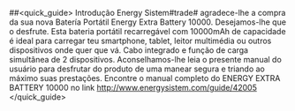 ##<quick_guide> Introdução
Energy Sistem#trade# agradece-lhe a compra da sua nova Batería Portátil Energy Extra Battery 10000.
Desejamos-lhe que o desfrute. Esta bateria portátil recarregável com 10000mAh de capacidade é ideal
para carregar teu smartphone, tablet, leitor multimédia ou outros dispositivos onde quer que
vá. Cabo integrado e função de carga simultânea de 2 dispositivos. Aconselhamos-lhe leia o presente manual do usuário para desfrutar do produto de uma
manear segura e triando ao máximo suas prestações.
Encontre o manual completo do ENERGY EXTRA BATTERY 10000 no link http://www.energysistem.com/guide/42005
</quick_guide>
